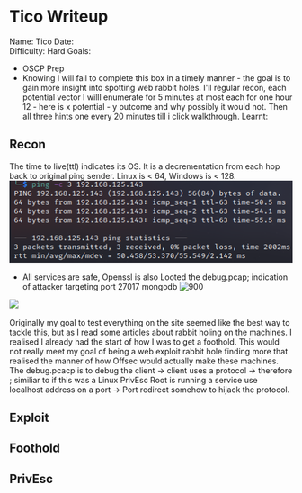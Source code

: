 # Tico Writeup
Name: Tico
Date:  
Difficulty:  Hard
Goals:  
- OSCP Prep 
- Knowing I will fail to complete this box in a timely manner - the goal is to gain more insight into spotting web rabbit holes. I'll regular recon, each potential vector I willl enumerate for 5 minutes at most each for one hour 12 - here is x potential - y outcome and why possibly it would not. Then all three hints one every 20 minutes till i click walkthrough.
Learnt:



## Recon

The time to live(ttl) indicates its OS. It is a decrementation from each hop back to original ping sender. Linux is < 64, Windows is < 128.
![ping](Screenshots/ping.png)

- All services are safe, Openssl is also 
Looted the debug.pcap; indication of attacker targeting port 27017 mongodb 
![900](debugpcap1.png)

![](port51072.png)

Originally my goal to test everything on the site seemed like the best way to tackle this, but as I read some articles about rabbit holing on the machines. I realised I already had the start of how I was to get a foothold. This would not really meet my goal of being a web exploit rabbit hole finding more that realised the manner of how Offsec would actually make these machines. The debug.pcacp is to debug the client -> client uses a protocol -> therefore ; similiar to if this was a Linux PrivEsc Root is running a service use localhost address on a port -> Port redirect somehow to hijack the protocol.  


## Exploit

## Foothold

## PrivEsc

      
